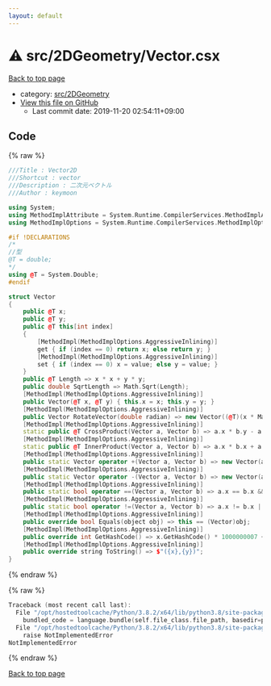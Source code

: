 ```yaml
---
layout: default
---
```


<!-- mathjax config similar to math.stackexchange -->
<script type="text/javascript" async
  src="https://cdnjs.cloudflare.com/ajax/libs/mathjax/2.7.5/MathJax.js?config=TeX-MML-AM_CHTML">
</script>
<script type="text/x-mathjax-config">
  MathJax.Hub.Config({
    TeX: { equationNumbers: { autoNumber: "AMS" }},
    tex2jax: {
      inlineMath: [ ['$','$'] ],
      processEscapes: true
    },
    "HTML-CSS": { matchFontHeight: false },
    displayAlign: "left",
    displayIndent: "2em"
  });
</script>

<script type="text/javascript" src="https://cdnjs.cloudflare.com/ajax/libs/jquery/3.4.1/jquery.min.js"></script>
<script src="https://cdn.jsdelivr.net/npm/jquery-balloon-js@1.1.2/jquery.balloon.min.js" integrity="sha256-ZEYs9VrgAeNuPvs15E39OsyOJaIkXEEt10fzxJ20+2I=" crossorigin="anonymous"></script>
<script type="text/javascript" src="../../../assets/js/copy-button.js"></script>
<link rel="stylesheet" href="../../../assets/css/copy-button.css" />


# :warning: src/2DGeometry/Vector.csx

<a href="../../../index.html">Back to top page</a>

* category: <a href="../../../index.html#e523881891a17947848207af929a3b93">src/2DGeometry</a>
* <a href="{{ site.github.repository_url }}/blob/master/src/2DGeometry/Vector.csx">View this file on GitHub</a>
    - Last commit date: 2019-11-20 02:54:11+09:00




## Code

<a id="unbundled"></a>
{% raw %}
```cpp
﻿///Title : Vector2D
///Shortcut : vector
///Description : 二次元ベクトル
///Author : keymoon

using System;
using MethodImplAttribute = System.Runtime.CompilerServices.MethodImplAttribute;
using MethodImplOptions = System.Runtime.CompilerServices.MethodImplOptions;

#if !DECLARATIONS
/*
//型
@T = double;
*/
using @T = System.Double;
#endif

struct Vector
{
    public @T x;
    public @T y;
    public @T this[int index]
    {
        [MethodImpl(MethodImplOptions.AggressiveInlining)]
        get { if (index == 0) return x; else return y; }
        [MethodImpl(MethodImplOptions.AggressiveInlining)]
        set { if (index == 0) x = value; else y = value; }
    }
    public @T Length => x * x + y * y;
    public double SqrtLength => Math.Sqrt(Length);
    [MethodImpl(MethodImplOptions.AggressiveInlining)]
    public Vector(@T x, @T y) { this.x = x; this.y = y; }
    [MethodImpl(MethodImplOptions.AggressiveInlining)]
    public Vector RotateVector(double radian) => new Vector((@T)(x * Math.Cos(radian) - y * Math.Sin(radian)), (@T)(x * Math.Sin(radian) + y * Math.Cos(radian)));
    [MethodImpl(MethodImplOptions.AggressiveInlining)]
    static public @T CrossProduct(Vector a, Vector b) => a.x * b.y - a.y * b.x;
    [MethodImpl(MethodImplOptions.AggressiveInlining)]
    static public @T InnerProduct(Vector a, Vector b) => a.x * b.x + a.y * b.y;
    [MethodImpl(MethodImplOptions.AggressiveInlining)]
    public static Vector operator +(Vector a, Vector b) => new Vector(a.x + b.x, a.y + b.y);
    [MethodImpl(MethodImplOptions.AggressiveInlining)]
    public static Vector operator -(Vector a, Vector b) => new Vector(a.x - b.x, a.y - b.y);
    [MethodImpl(MethodImplOptions.AggressiveInlining)]
    public static bool operator ==(Vector a, Vector b) => a.x == b.x && a.y == b.y;
    [MethodImpl(MethodImplOptions.AggressiveInlining)]
    public static bool operator !=(Vector a, Vector b) => a.x != b.x || a.y != b.y;
    [MethodImpl(MethodImplOptions.AggressiveInlining)]
    public override bool Equals(object obj) => this == (Vector)obj;
    [MethodImpl(MethodImplOptions.AggressiveInlining)]
    public override int GetHashCode() => x.GetHashCode() * 1000000007 + y.GetHashCode();
    [MethodImpl(MethodImplOptions.AggressiveInlining)]
    public override string ToString() => $"({x},{y})";
}
```
{% endraw %}

<a id="bundled"></a>
{% raw %}
```cpp
Traceback (most recent call last):
  File "/opt/hostedtoolcache/Python/3.8.2/x64/lib/python3.8/site-packages/onlinejudge_verify/docs.py", line 340, in write_contents
    bundled_code = language.bundle(self.file_class.file_path, basedir=pathlib.Path.cwd())
  File "/opt/hostedtoolcache/Python/3.8.2/x64/lib/python3.8/site-packages/onlinejudge_verify/languages/csharpscript.py", line 110, in bundle
    raise NotImplementedError
NotImplementedError

```
{% endraw %}

<a href="../../../index.html">Back to top page</a>

